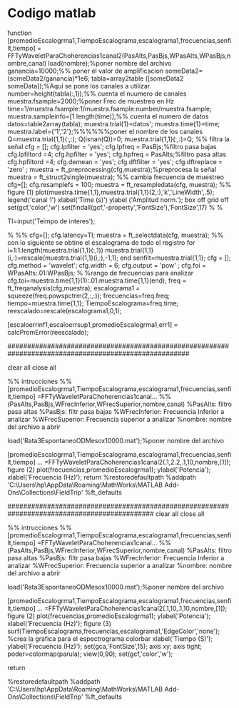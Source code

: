 # Codigo matlab 
function [promedioEscalogrma1,TiempoEscalograma,escalograma1,frecuencias,senfilt,tiempo] = FFTyWaveletParaChoherencias1canal2(PasAlts,PasBjs,WPasAlts,WPasBjs,nombre,canal)
load(nombre);%poner nombre del archivo
ganancia=10000;%% poner el valor de amplificacion
someData2=(someData2/ganancia)*1e6;
tabla=array2table ([someData2 someData]);%Aqui se pone los canales a utilizar.
number=height(tabla(:,1));%% cuenta el nuumero de canales
muestra.fsample=2000;%poner Frec de muestreo en Hz
time=1/muestra.fsample:1/muestra.fsample:number/muestra.fsample;
muestra.sampleinfo=[1 length(time)];%% cuenta el numero de datos
datos=table2array(tabla);
muestra.trial{1}=datos';
muestra.time{1}=time;
muestra.label={'1','2'};%%%%%%poner el nombre de los canales
Q=muestra.trial{1,1}(:,:);
Q(isnan(Q))=0;
muestra.trial{1,1}(:,:)=Q;
%% filtra la señal
cfg = [];
cfg.lpfilter = 'yes';
cfg.lpfreq = PasBjs;%filtro pasa bajas
cfg.lpfiltord =4;
cfg.hpfilter = 'yes';
cfg.hpfreq = PasAlts;%filtro pasa altas
cfg.hpfiltord =4;
 cfg.demean        = 'yes';
 cfg.dftfilter     = 'yes';
  cfg.dftreplace    = 'zero' ;
muestra = ft_preprocessing(cfg,muestra);%preprocesa la señal
muestra = ft_struct2single(muestra);
%% cambia frecuencia de muestreo
cfg=[];
cfg.resamplefs = 100;
muestra = ft_resampledata(cfg, muestra);
%%
figure (1)
 plot(muestra.time{1,1},muestra.trial{1,1}(2,:),'k','LineWidth',.5);
 legend('canal 1')
xlabel('Time (s)')
ylabel ('Amplitud norm.');
box off
grid off
set(gcf,'color','w')
set(findall(gcf,'-property','FontSize'),'FontSize',17)
% %

TI=input('Teimpo de interes');

% %%
cfg=[];
cfg.latency=TI;
muestra = ft_selectdata(cfg, muestra);
%% con lo siguiente se obtine el escalograma de todo el registro
for i=1:1:length(muestra.trial{1,1}(:,1))
muestra.trial{1,1}(i,:)=rescale(muestra.trial{1,1}(i,:),-1,1);
end
senfilt=muestra.trial{1,1};
cfg = [];
cfg.method     = 'wavelet';
cfg.width      = 6;
cfg.output     = 'pow' ;
cfg.foi = WPasAlts:.01:WPasBjs; % %rango de frecuencias para analizar
cfg.toi=muestra.time{1,1}(1):.01:muestra.time{1,1}(end);
freq = ft_freqanalysis(cfg,muestra);
escalograma1 = squeeze(freq.powspctrm(2,:,:));
frecuencias=freq.freq;
tiempo=muestra.time{1,1};
TiempoEscalograma=freq.time;
reescalado=rescale(escalograma1,0,1);

[escaloerrinf1,escaloerrsup1,promedioEscalogrma1,err1] = calcPromError(reescalado);

######################################################################################################

clear all
close all

%% intrucciones
%% [promedioEscalogrma1,TiempoEscalograma,escalograma1,frecuencias,senfilt,tiempo] =FFTyWaveletParaChoherencias1canal...
%%(PasAlts,PasBjs,WFrecInferior,WFrecSuperior,nombre,canal)
%PasAlts: filtro pasa altas
%PasBjs: filtr pasa bajas
%WFrecInferior: Frecuencia Inferior a analizar
%WFrecSuperior: Frecuencia superior a analizar
%nombre: nombre del archivo a abrir

load('Rata3EspontaneoODMesox10000.mat');%poner nombre del archivo

[promedioEscalogrma1,TiempoEscalograma,escalograma1,frecuencias,senfilt,tiempo] ...
    =FFTyWaveletParaChoherencias1canal2(.1,2.2,.1,10,nombre,[1]);
figure (2)
plot(frecuencias,promedioEscalogrma1);
ylabel('Potencia');
xlabel('Frecuencia (Hz)');
return
%restoredefaultpath
%addpath 'C:\Users\hp\AppData\Roaming\MathWorks\MATLAB Add-Ons\Collections\FieldTrip'
%ft_defaults

#############################################################################################
clear all
close all

%% intrucciones
%% [promedioEscalogrma1,TiempoEscalograma,escalograma1,frecuencias,senfilt,tiempo] =FFTyWaveletParaChoherencias1canal...
%%(PasAlts,PasBjs,WFrecInferior,WFrecSuperior,nombre,canal)
%PasAlts: filtro pasa altas
%PasBjs: filtr pasa bajas
%WFrecInferior: Frecuencia Inferior a analizar
%WFrecSuperior: Frecuencia superior a analizar
%nombre: nombre del archivo a abrir

load('Rata3EspontaneoODMesox10000.mat');%poner nombre del archivo

[promedioEscalogrma1,TiempoEscalograma,escalograma1,frecuencias,senfilt,tiempo] ...
    =FFTyWaveletParaChoherencias1canal2(.1,10,.1,10,nombre,[1]);
figure (2)
plot(frecuencias,promedioEscalogrma1);
ylabel('Potencia');
xlabel('Frecuencia (Hz)');
figure (3)
surf(TiempoEscalograma,frecuencias,escalograma1,'EdgeColor','none'); %crea la grafica para el espectrograma
colorbar
xlabel('Tiempo (S)');
ylabel('Frecuencia (Hz)');
set(gca,'FontSize',15);
axis xy; axis tight; poder=colormap(parula); view(0,90);
set(gcf,'color','w');

return

%restoredefaultpath
%addpath 'C:\Users\hp\AppData\Roaming\MathWorks\MATLAB Add-Ons\Collections\FieldTrip'
%ft_defaults
